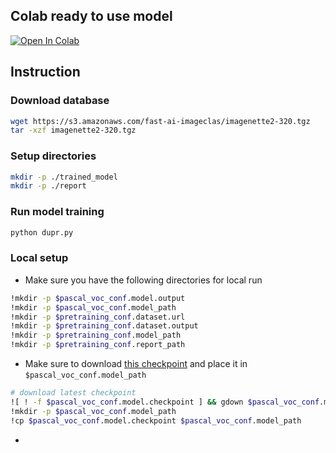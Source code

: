 ## Colab ready to use model
[![Open In Colab](https://colab.research.google.com/assets/colab-badge.svg)](https://colab.research.google.com/drive/1DnNr7nDGMad7fUVFzXuDjj-lr3_HnypO?usp=sharing)
## Instruction

### Download database

```bash
wget https://s3.amazonaws.com/fast-ai-imageclas/imagenette2-320.tgz
tar -xzf imagenette2-320.tgz
```

### Setup directories

```bash
mkdir -p ./trained_model
mkdir -p ./report
```

### Run model training

```bash
python dupr.py
```

### Local setup

- Make sure you have the following directories for local run
```bash
!mkdir -p $pascal_voc_conf.model.output
!mkdir -p $pascal_voc_conf.model_path
!mkdir -p $pretraining_conf.dataset.url
!mkdir -p $pretraining_conf.dataset.output
!mkdir -p $pretraining_conf.model_path
!mkdir -p $pretraining_conf.report_path
```
- Make sure to download [this checkpoint](https://drive.google.com/u/0/uc?id=1-c8ZJbhMX0w5FQR5-lshwK9yZAbhUGJm&export=download) and place it in `$pascal_voc_conf.model_path`
```bash
# download latest checkpoint
![ ! -f $pascal_voc_conf.model.checkpoint ] && gdown $pascal_voc_conf.model.download_url
!mkdir -p $pascal_voc_conf.model_path
!cp $pascal_voc_conf.model.checkpoint $pascal_voc_conf.model_path
```
- 

